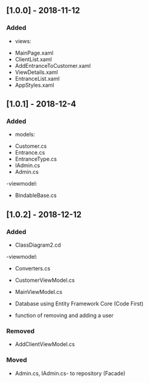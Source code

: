 ## [1.0.0] - 2018-11-12
### Added
- views:
* MainPage.xaml
* ClientList.xaml
* AddEntranceToCustomer.xaml
* ViewDetails.xaml
* EntranceList.xaml
* AppStyles.xaml

## [1.0.1] - 2018-12-4
### Added
- models:
* Customer.cs
* Entrance.cs
* EntranceType.cs
* IAdmin.cs
* Admin.cs

-viewmodel:
* BindableBase.cs

## [1.0.2] - 2018-12-12
### Added
* ClassDiagram2.cd

-viewmodel:
* Converters.cs
* CustomerViewModel.cs
* MainViewModel.cs

* Database using Entity Framework Core (Code First)
* function of removing and adding a user 

### Removed
 * AddClientViewModel.cs
 
### Moved
* Admin.cs,  IAdmin.cs- to repository (Facade)

